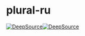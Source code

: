 # plural-ru

[![DeepSource](https://deepsource.io/gh/aloskutov/plural-ru.svg/?label=active+issues&show_trend=true&token=o5rasMJ-Hspa8IoYOvzT29vo)](https://deepsource.io/gh/aloskutov/plural-ru/?ref=repository-badge)[![DeepSource](https://deepsource.io/gh/aloskutov/plural-ru.svg/?label=resolved+issues&show_trend=true&token=o5rasMJ-Hspa8IoYOvzT29vo)](https://deepsource.io/gh/aloskutov/plural-ru/?ref=repository-badge)

